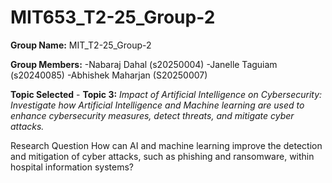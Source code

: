 # MIT653_T2-25_Group-2

**Group Name:** MIT_T2-25_Group-2

**Group Members:**
  -Nabaraj Dahal (s20250004)
  -Janelle Taguiam (s20240085)
  -Abhishek Maharjan (S20250007)

**Topic Selected** - **Topic 3:** _Impact of Artificial Intelligence on Cybersecurity: Investigate how Artificial Intelligence and Machine learning are used to enhance cybersecurity measures, detect threats, and mitigate cyber attacks._

Research Question
How can AI and machine learning improve the detection and mitigation of cyber attacks, such as phishing and ransomware, within hospital information systems?

